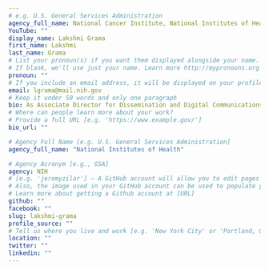 ```yaml
---
# e.g. U.S. General Services Administration
agency_full_name: National Cancer Institute, National Institutes of Health
YouTube: ""
display_name: Lakshmi Grama
first_name: Lakshmi
last_name: Grama
# List your pronoun(s) if you want them displayed alongside your name.
# If blank, we'll use just your name. Learn more http://mypronouns.org
pronoun: ""
# If you include an email address, it will be displayed on your profile page
email: lgrama@mail.nih.gov
# Keep it under 50 words and only one paragraph
bio: As Associate Director for Dissemination and Digital Communications at the National Cancer Institute (NCI) within the National Institutes of Health (NIH), Lakshmi strives to bring these various disciplines to bear to communicate the results of cancer research to people touched by cancer, their caregivers, and researchers. Her current focus is to make sure NCI’s digital strategy is future-ready given the rapid pace of transformation. Lakshmi’s three graduate degrees in Information Science, Applied Linguistics, and English Literature are the foundation for her work in cancer communications.
# Where can people learn more about your work?
# Provide a full URL [e.g. 'https://www.example.gov/']
bio_url: ""

# Agency Full Name [e.g. U.S. General Services Administration]
agency_full_name: "National Institutes of Health"

# Agency Acronym [e.g., GSA]
agency: NIH
# [e.g. 'jeremyzilar'] — A GitHub account will allow you to edit pages on Digital.gov.
# Also, the image used in your GitHub account can be used to populate your digital.gov profile photo.
# Learn more about getting a Github account at [URL]
github: ""
facebook: ""
slug: lakshmi-grama
profile_source: ""
# Tell us where you live and work [e.g. 'New York City' or 'Portland, OR']
location: ""
twitter: ""
linkedin: ""
---
```

